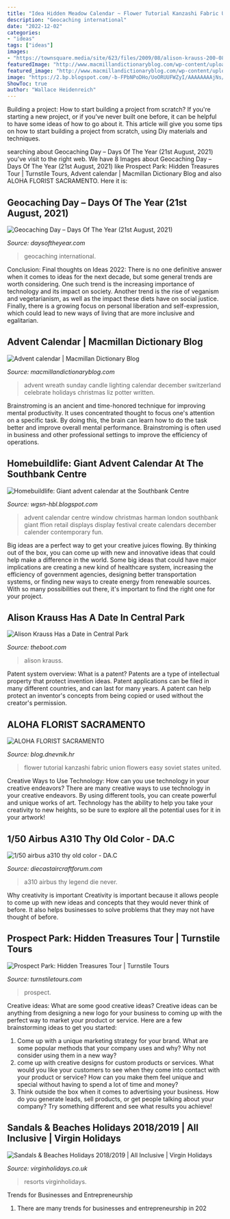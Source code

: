 ```yaml
---
title: "Idea Hidden Meadow Calendar ~ Flower Tutorial Kanzashi Fabric Union Flowers Easy Soviet States United"
description: "Geocaching international"
date: "2022-12-02"
categories:
- "ideas"
tags: ["ideas"]
images:
- "https://townsquare.media/site/623/files/2009/08/alison-krauss-200-082509.jpg?w=1200&amp;h=0&amp;zc=1&amp;s=0&amp;a=t&amp;q=89"
featuredImage: "http://www.macmillandictionaryblog.com/wp-content/uploads/2020/11/157619-1024x683.jpg"
featured_image: "http://www.macmillandictionaryblog.com/wp-content/uploads/2020/11/157619-1024x683.jpg"
image: "https://2.bp.blogspot.com/-b-FPbNPoDHo/UoORUUFWZyI/AAAAAAAAjNs/BAiGtkkq1HY/s1600/SouthBankShops_Ffion_Harman_Christmas_Window_2013-2.jpg"
ShowToc: true
author: "Wallace Heidenreich"
---
```



Building a project: How to start building a project from scratch?
If you're starting a new project, or if you've never built one before, it can be helpful to have some ideas of how to go about it. This article will give you some tips on how to start building a project from scratch, using Diy materials and techniques.

	

		
searching about Geocaching Day – Days Of The Year (21st August, 2021) you've visit to the right web. We have 8 Images about Geocaching Day – Days Of The Year (21st August, 2021) like Prospect Park: Hidden Treasures Tour | Turnstile Tours, Advent calendar | Macmillan Dictionary Blog and also ALOHA FLORIST SACRAMENTO. Here it is:
		
    
## Geocaching Day – Days Of The Year (21st August, 2021)

<img loading=lazy src="https://www.daysoftheyear.com/cdn-cgi/image/fit=cover%2Cf=auto%2Conerror=redirect%2Cwidth=2560/wp-content/uploads/international-geocaching-day.jpg" onerror="this.onerror=null;this.src='https://tse4.mm.bing.net/th?id=OIP.r4-TCO8z0HoMwLKG8h3suAHaE7&amp;pid=15.1';" alt="Geocaching Day – Days Of The Year (21st August, 2021)">

_Source: daysoftheyear.com_

>geocaching international. 

	

Conclusion:
Final thoughts on Ideas 2022:
There is no one definitive answer when it comes to ideas for the next decade, but some general trends are worth considering. One such trend is the increasing importance of technology and its impact on society. Another trend is the rise of veganism and vegetarianism, as well as the impact these diets have on social justice. Finally, there is a growing focus on personal liberation and self-expression, which could lead to new ways of living that are more inclusive and egalitarian.

    
## Advent Calendar | Macmillan Dictionary Blog

<img loading=lazy src="http://www.macmillandictionaryblog.com/wp-content/uploads/2020/11/157619-1024x683.jpg" onerror="this.onerror=null;this.src='https://tse3.mm.bing.net/th?id=OIP.wkxOeRoI1W6mMzux-rm6DwHaE8&amp;pid=15.1';" alt="Advent calendar | Macmillan Dictionary Blog">

_Source: macmillandictionaryblog.com_

>advent wreath sunday candle lighting calendar december switzerland celebrate holidays christmas liz potter written. 

	

Brainstroming is an ancient and time-honored technique for improving mental productivity. It uses concentrated thought to focus one's attention on a specific task. By doing this, the brain can learn how to do the task better and improve overall mental performance. Brainstroming is often used in business and other professional settings to improve the efficiency of operations.

    
## Homebuildlife: Giant Advent Calendar At The Southbank Centre

<img loading=lazy src="https://2.bp.blogspot.com/-b-FPbNPoDHo/UoORUUFWZyI/AAAAAAAAjNs/BAiGtkkq1HY/s1600/SouthBankShops_Ffion_Harman_Christmas_Window_2013-2.jpg" onerror="this.onerror=null;this.src='https://tse3.mm.bing.net/th?id=OIP.K6CRy6V8dTi9dx0rR-1p2gHaE8&amp;pid=15.1';" alt="Homebuildlife: Giant advent calendar at the Southbank Centre">

_Source: wgsn-hbl.blogspot.com_

>advent calendar centre window christmas harman london southbank giant ffion retail displays display festival create calendars december calender contemporary fun. 

	

Big ideas are a perfect way to get your creative juices flowing. By thinking out of the box, you can come up with new and innovative ideas that could help make a difference in the world. Some big ideas that could have major implications are creating a new kind of healthcare system, increasing the efficiency of government agencies, designing better transportation systems, or finding new ways to create energy from renewable sources. With so many possibilities out there, it's important to find the right one for your project.

    
## Alison Krauss Has A Date In Central Park

<img loading=lazy src="https://townsquare.media/site/623/files/2009/08/alison-krauss-200-082509.jpg?w=1200&amp;h=0&amp;zc=1&amp;s=0&amp;a=t&amp;q=89" onerror="this.onerror=null;this.src='https://tse4.mm.bing.net/th?id=OIP.6dzLSWhIwmzthYO09F8VOQHaIV&amp;pid=15.1';" alt="Alison Krauss Has a Date in Central Park">

_Source: theboot.com_

>alison krauss. 

	

Patent system overview: What is a patent?
Patents are a type of intellectual property that protect invention ideas. Patent applications can be filed in many different countries, and can last for many years. A patent can help protect an inventor's concepts from being copied or used without the creator's permission.

    
## ALOHA FLORIST SACRAMENTO

<img loading=lazy src="http://bit.ly/oZ9FEq" onerror="this.onerror=null;this.src='https://tse1.mm.bing.net/th?id=OIP.PZHqjjWtCEGl5lzBaCO8QAAAAA&amp;pid=15.1';" alt="ALOHA FLORIST SACRAMENTO">

_Source: blog.dnevnik.hr_

>flower tutorial kanzashi fabric union flowers easy soviet states united. 

	

Creative Ways to Use Technology: How can you use technology in your creative endeavors?
There are many creative ways to use technology in your creative endeavors. By using different tools, you can create powerful and unique works of art. Technology has the ability to help you take your creativity to new heights, so be sure to explore all the potential uses for it in your artwork!

    
## 1/50 Airbus A310 Thy Old Color - DA.C

<img loading=lazy src="http://www.diecastaircraftforum.com/attachments/forum11/65415d1296768857-181042_498769803877_524073877_6266262_3047207_n.jpg" onerror="this.onerror=null;this.src='https://tse2.mm.bing.net/th?id=OIP.OrEb48cC0OpAS4MZWK-65QHaJ4&amp;pid=15.1';" alt="1/50 airbus a310 thy old color - DA.C">

_Source: diecastaircraftforum.com_

>a310 airbus thy legend die never. 

	

Why creativity is important
Creativity is important because it allows people to come up with new ideas and concepts that they would never think of before. It also helps businesses to solve problems that they may not have thought of before.

    
## Prospect Park: Hidden Treasures Tour | Turnstile Tours

<img loading=lazy src="https://turnstiletours.com/wp-content/uploads/2020/03/Prospect-Park-Lake-through-the-trees-scaled.jpg" onerror="this.onerror=null;this.src='https://tse3.mm.bing.net/th?id=OIP.4HAsRsXIiTLxwHvR5NEhkgHaFj&amp;pid=15.1';" alt="Prospect Park: Hidden Treasures Tour | Turnstile Tours">

_Source: turnstiletours.com_

>prospect. 

	

Creative ideas: What are some good creative ideas?
Creative ideas can be anything from designing a new logo for your business to coming up with the perfect way to market your product or service. Here are a few brainstorming ideas to get you started: 
1. Come up with a unique marketing strategy for your brand. What are some popular methods that your company uses and why? Why not consider using them in a new way? 
2. come up with creative designs for custom products or services. What would you like your customers to see when they come into contact with your product or service? How can you make them feel unique and special without having to spend a lot of time and money? 
3. Think outside the box when it comes to advertising your business. How do you generate leads, sell products, or get people talking about your company? Try something different and see what results you achieve!

    
## Sandals &amp; Beaches Holidays 2018/2019 | All Inclusive | Virgin Holidays

<img loading=lazy src="https://www.virginholidays.co.uk/.imaging/Tablet/dam/e065538c-ae65-4f95-a8f4-7db1e7cd66ff.jpg" onerror="this.onerror=null;this.src='https://tse3.mm.bing.net/th?id=OIP.ZE_-3fYCXxHQXWYzbrO1wwHaE8&amp;pid=15.1';" alt="Sandals &amp; Beaches Holidays 2018/2019 | All Inclusive | Virgin Holidays">

_Source: virginholidays.co.uk_

>resorts virginholidays. 

	

Trends for Businesses and Entrepreneurship
1. There are many trends for businesses and entrepreneurship in 202
